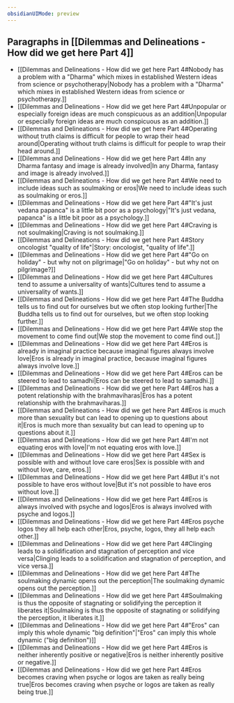 ```yaml
---
obsidianUIMode: preview
---
```

## Paragraphs in [[Dilemmas and Delineations - How did we get here Part 4]]
- [[Dilemmas and Delineations - How did we get here Part 4#Nobody has a problem with a "Dharma" which mixes in established Western ideas from science or psychotherapy|Nobody has a problem with a "Dharma" which mixes in established Western ideas from science or psychotherapy.]]
- [[Dilemmas and Delineations - How did we get here Part 4#Unpopular or especially foreign ideas are much conspicuous as an addition|Unpopular or especially foreign ideas are much conspicuous as an addition.]]
- [[Dilemmas and Delineations - How did we get here Part 4#Operating without truth claims is difficult for people to wrap their head around|Operating without truth claims is difficult for people to wrap their head around.]]
- [[Dilemmas and Delineations - How did we get here Part 4#In any Dharma fantasy and image is already involved|In any Dharma, fantasy and image is already involved.]]
- [[Dilemmas and Delineations - How did we get here Part 4#We need to include ideas such as soulmaking or eros|We need to include ideas such as soulmaking or eros.]]
- [[Dilemmas and Delineations - How did we get here Part 4#"It's just vedana papanca" is a little bit poor as a psychology|"It's just vedana, papanca" is a little bit poor as a psychology.]]
- [[Dilemmas and Delineations - How did we get here Part 4#Craving is not soulmaking|Craving is not soulmaking.]]
- [[Dilemmas and Delineations - How did we get here Part 4#Story oncologist "quality of life"|Story: oncologist, "quality of life".]]
- [[Dilemmas and Delineations - How did we get here Part 4#"Go on holiday" - but why not on pilgrimage|"Go on holiday" - but why not on pilgrimage?]]
- [[Dilemmas and Delineations - How did we get here Part 4#Cultures tend to assume a universality of wants|Cultures tend to assume a universality of wants.]]
- [[Dilemmas and Delineations - How did we get here Part 4#The Buddha tells us to find out for ourselves but we often stop looking further|The Buddha tells us to find out for ourselves, but we often stop looking further.]]
- [[Dilemmas and Delineations - How did we get here Part 4#We stop the movement to come find out|We stop the movement to come find out.]]
- [[Dilemmas and Delineations - How did we get here Part 4#Eros is already in imaginal practice because imaginal figures always involve love|Eros is already in imaginal practice, because imaginal figures always involve love.]]
- [[Dilemmas and Delineations - How did we get here Part 4#Eros can be steered to lead to samadhi|Eros can be steered to lead to samadhi.]]
- [[Dilemmas and Delineations - How did we get here Part 4#Eros has a potent relationship with the brahmaviharas|Eros has a potent relationship with the brahmaviharas.]]
- [[Dilemmas and Delineations - How did we get here Part 4#Eros is much more than sexuality but can lead to opening up to questions about it|Eros is much more than sexuality but can lead to opening up to questions about it.]]
- [[Dilemmas and Delineations - How did we get here Part 4#I'm not equating eros with love|I'm not equating eros with love.]]
- [[Dilemmas and Delineations - How did we get here Part 4#Sex is possible with and without love care eros|Sex is possible with and without love, care, eros.]]
- [[Dilemmas and Delineations - How did we get here Part 4#But it's not possible to have eros without love|But it's not possible to have eros without love.]]
- [[Dilemmas and Delineations - How did we get here Part 4#Eros is always involved with psyche and logos|Eros is always involved with psyche and logos.]]
- [[Dilemmas and Delineations - How did we get here Part 4#Eros psyche logos they all help each other|Eros, psyche, logos, they all help each other.]]
- [[Dilemmas and Delineations - How did we get here Part 4#Clinging leads to a solidification and stagnation of perception and vice versa|Clinging leads to a solidification and stagnation of perception, and vice versa.]]
- [[Dilemmas and Delineations - How did we get here Part 4#The soulmaking dynamic opens out the perception|The soulmaking dynamic opens out the perception.]]
- [[Dilemmas and Delineations - How did we get here Part 4#Soulmaking is thus the opposite of stagnating or solidifying the perception it liberates it|Soulmaking is thus the opposite of stagnating or solidifying the perception, it liberates it.]]
- [[Dilemmas and Delineations - How did we get here Part 4#"Eros" can imply this whole dynamic "big definition"|"Eros" can imply this whole dynamic ("big definition")]]
- [[Dilemmas and Delineations - How did we get here Part 4#Eros is neither inherently positive or negative|Eros is neither inherently positive or negative.]]
- [[Dilemmas and Delineations - How did we get here Part 4#Eros becomes craving when psyche or logos are taken as really being true|Eros becomes craving when psyche or logos are taken as really being true.]]
